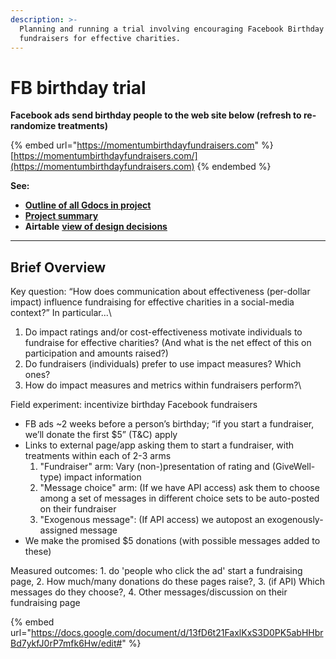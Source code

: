 ```yaml
---
description: >-
  Planning and running a trial involving encouraging Facebook Birthday
  fundraisers for effective charities.
---
```


# FB birthday trial

**Facebook ads send birthday people to the web site below (refresh to re-randomize treatments)**

{% embed url="https://momentumbirthdayfundraisers.com" %}
[https://momentumbirthdayfundraisers.com/](https://momentumbirthdayfundraisers.com)
{% endembed %}

**See:**

* [**Outline of all Gdocs in project**](https://docs.google.com/document/d/1HP53yTjbfYbGx5vsu5jIjYhXjjGKKTu6ZKxcFoYAlz0/edit)
* [**Project summary**](https://docs.google.com/document/d/13fD6t21FaxlKxS3D0PK5abHHbrBd7ykfJ0rP7mfk6Hw/edit)
* **Airtable** [**view of design decisions**](https://airtable.com/shrlfyb3JEX0KxoVZ)

***

## Brief Overview

Key question: “How does communication about effectiveness (per-dollar impact) influence fundraising for effective charities in a social-media context?” In particular...\\

1. Do impact ratings and/or cost-effectiveness motivate individuals to fundraise for effective charities? (And what is the net effect of this on participation and amounts raised?)
2. Do fundraisers (individuals) prefer to use impact measures? Which ones?
3. How do impact measures and metrics within fundraisers perform?\\

Field experiment: incentivize birthday Facebook fundraisers

* FB ads \~2 weeks before a person’s birthday; “if you start a fundraiser, we’ll donate the first $5” (T\&C) apply
* Links to external page/app asking them to start a fundraiser, with treatments within each of 2-3 arms
  1. "Fundraiser" arm: Vary (non-)presentation of rating and (GiveWell-type) impact information
  2. "Message choice" arm: (If we have API access) ask them to choose among a set of messages in different choice sets to be auto-posted on their fundraiser
  3. "Exogenous message": (If API access) we autopost an exogenously-assigned message
* We make the promised $5 donations (with possible messages added to these)

Measured outcomes: 1. do 'people who click the ad' start a fundraising page, 2. How much/many donations do these pages raise?, 3. (if API) Which messages do they choose?, 4. Other messages/discussion on their fundraising page

{% embed url="https://docs.google.com/document/d/13fD6t21FaxlKxS3D0PK5abHHbrBd7ykfJ0rP7mfk6Hw/edit#" %}
